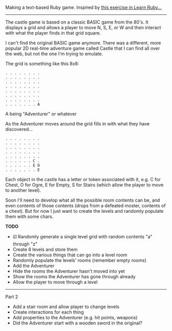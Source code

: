 Making a text-based Ruby game. Inspired by [this exercise in Learn Ruby...](https://learnrubythehardway.org/book/ex36.html)

---

The castle game is based on a classic BASIC game from the 80's. It displays a grid and allows a player to move N, S, E, or W and then interact with what the player finds in that grid square.

I can't find the original BASIC game anymore. There was a different, more popular 2D real-time adventure game called Castle that I can find all over the web, but not the one I'm trying to emulate.

The grid is something like this 8x8:

```
. . . . . . . .
. . . . . . . .
. . . . . . . .
. . . . . . . .
. . . . . . . .
. . . . . . . .
. . . . . . . .
. . . . . . . A
```

A being "Adventurer" or whatever

As the Adventurer moves around the grid fills in with what they have discovered...

```
. . . . . . . .
. . . . . . . .
. . . . . . . .
. . . . . . . .
. . . . . . . .
. . . . . . C .
. . . . . . E O
. . . . . . . E
```

Each object in the castle has a letter or token associated with it, e.g. C for Chest, O for Ogre, E for Empty, S for Stairs (which allow the player to move to another level).

Soon I'll need to develop what all the possible room contents can be, and even contents of those contents (drops from a defeated moster, contents of a chest). But for now I just want to create the levels and randomly populate them with some chars.

**TODO**

- ☑️ Randomly generate a single level grid with random contents "a" through "z"
- Create 8 levels and store them
- Create the various things that can go into a level room
- Randomly populate the levels' rooms (remember empty rooms)
- Add the Adventurer
- Hide the rooms the Adventurer hasn't moved into yet
- Show the rooms the Adventurer has gone through already
- Allow the player to move through a level

---

Part 2

- Add a stair room and allow player to change levels
- Create interactions for each thing
- Add properties to the Adventurer (e.g. hit points, weapons)
- Did the Adventurer start with a wooden sword in the original?